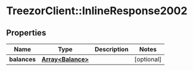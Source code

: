# TreezorClient::InlineResponse2002

## Properties
Name | Type | Description | Notes
------------ | ------------- | ------------- | -------------
**balances** | [**Array&lt;Balance&gt;**](Balance.md) |  | [optional] 


